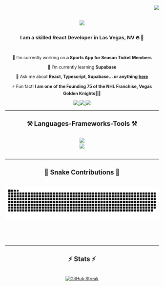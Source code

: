 <img align="right" src="https://visitor-badge.laobi.icu/badge?page_id=Bay102.Bay102" />

<h1 align="center">
    <img src="https://readme-typing-svg.herokuapp.com/?font=Righteous&size=35&center=true&vCenter=true&width=500&height=70&duration=4000&lines=Hi+There!+👋;+I'm+Zak+Bay!;" />
</h1>

<h3 align="center">I am a skilled React Developer in Las Vegas, NV 🔥 🌵</h3>

<br/>

<div align="center">
 
 🔭 I’m currently working on **a Sports App for Season Ticket Members**
 
 🌱 I’m currently learning **Supabase**

💬 Ask me about **React, Typescript, Supabase... or anything [here](https://github.com/salesp07/salesp07/issues)**

⚡ Fun fact! **I am one of the Founding 75 of the NHL Franchise, Vegas Golden Knights🏒🥅**

 </div>
 
<div align="center"> 
  <a href="mailto:bayscodes@gmail.com">
    <img src="https://img.shields.io/badge/Gmail-333333?style=for-the-badge&logo=gmail&logoColor=red" />
  </a>
  <a href="https://linkedin.com/in/zakbay/">
    <img src="https://img.shields.io/badge/LinkedIn-0077B5?style=for-the-badge&logo=linkedin&logoColor=white" />
  </a>
  <a href="https://codebay.tech" target="_blank">
     <img src="https://img.shields.io/badge/Portfolio-FF5722?style=for-the-badge&logo=todoist&logoColor=white" /> <!-- sqlite, safari, google-chrome are other good icon options -->
  </a>
</div>

 <hr/>
 
<h2 align="center">⚒️ Languages-Frameworks-Tools ⚒️</h2>
<br/>
<div align="center">
    <img src="https://skillicons.dev/icons?i=react,bootstrap,tailwind,html,css,vscode,github,figma,git" />
    <br/>
    <img src="https://skillicons.dev/icons?i=nodejs,javascript,typescript,express,firebase,mongodb,nextjs,mysql" />
    <br>
</div>

<br/>
<hr/>

<div align="center">
  <h2>🐍 Snake Contributions 🐍</h2>
  <br>
  <img alt="snake eating my contributions" src="https://raw.githubusercontent.com/bay102/bay102/output/github-contribution-grid-snake.svg" />
  
  <br/><br/><br/>
</div>

<hr/>

<h2 align="center">⚡ Stats ⚡</h2>
<br>

<div align=center>
<a href="https://git.io/streak-stats"><img src="https://streak-stats.demolab.com?user=bay102&theme=dark" alt="GitHub Streak" /></a>
 
  <br/>

</div>

